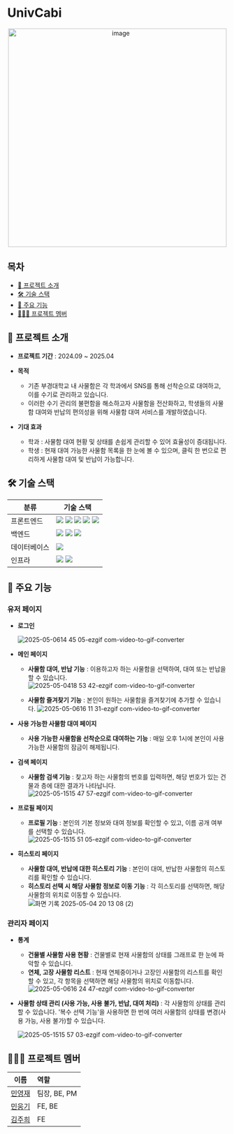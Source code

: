 
# UnivCabi
<p align="center">
  <img width="500" alt="image" src="https://github.com/user-attachments/assets/2734e40d-6ada-4aec-982d-9ed8a27dfc46" />
</p>

## 목차
- [📝 프로젝트 소개](#introduction)
- [🛠️ 기술 스택](#tech)
- [🌟 주요 기능](#function)
- [🧑🏻‍💻 프로젝트 멤버](#member)

## <span id="introduction">📝 프로젝트 소개</span>
- **프로젝트 기간** : 2024.09 ~ 2025.04
- **목적**
  - 기존 부경대학교 내 사물함은 각 학과에서 SNS를 통해 선착순으로 대여하고, 이를 수기로 관리하고 있습니다. 
  - 이러한 수기 관리의 불편함을 해소하고자 사물함을 전산화하고, 학생들의 사물함 대여와 반납의 편의성을 위해 사물함 대여 서비스를 개발하였습니다.

- **기대 효과**
  - 학과 : 사물함 대여 현황 및 상태를 손쉽게 관리할 수 있어 효율성이 증대됩니다.
  - 학생 : 현재 대여 가능한 사물함 목록을 한 눈에 볼 수 있으며, 클릭 한 번으로 편리하게 사물함 대여 및 반납이 가능합니다.

## <span id="tech">🛠️ 기술 스택</span>
<table>
  <thead>
    <tr>
      <th>분류</th>
      <th>기술 스택</th>
    </tr>
  </thead>
  <tbody>
    <tr>
      <td>프론트엔드</td>
      <td>
        <img src="https://img.shields.io/badge/React-61DAFB?style=flat&logo=react&logoColor=white"/>
        <img src="https://img.shields.io/badge/TypeScript-3178C6?style=flat&logo=typescript&logoColor=white"/>
        <img src="https://img.shields.io/badge/TailwindCSS-06B6D4?style=flat&logo=tailwindcss&logoColor=white"/>
        <img src="https://img.shields.io/badge/Vite-646CFF?style=flat&logo=vite&logoColor=white"/>
        <img src="https://img.shields.io/badge/redux-764ABC?style=flat&logo=redux&logoColor=white">
      </td>
    </tr>
    <tr>
      <td>백엔드</td>
      <td>
        <img src="https://img.shields.io/badge/django-092E20?style=flat&logo=django&logoColor=white">
        <img src="https://img.shields.io/badge/spring-6DB33F?style=flat&logo=spring&logoColor=white">
        <img src="https://img.shields.io/badge/python-3776AB?style=flat&logo=python&logoColor=white"> 
      </td>
    </tr>
    <tr>
      <td>데이터베이스</td>
      <td>
        <img src="https://img.shields.io/badge/sqlite3-003B57?style=flat&logo=sqlite&logoColor=white">
      </td>
    </tr>
    <tr>
      <td>인프라</td>
      <td>
         <img src="https://img.shields.io/badge/docker-2496ED?style=flat&logo=docker&logoColor=white">
        <img src="https://img.shields.io/badge/netlify-00C7B7?style=flat&logo=netlify&logoColor=white">
      </td>
    </tr>
  </tbody>
</table>

## <span id="function">🌟 주요 기능</span>
### 유저 페이지
- **로그인**
  
  ![2025-05-0614 45 05-ezgif com-video-to-gif-converter](https://github.com/user-attachments/assets/c95572b4-4ab2-4c92-8633-4c2a4485ce70)

  
- **메인 페이지**
  - **사물함 대여, 반납 기능** : 이용하고자 하는 사물함을 선택하여, 대여 또는 반납을 할 수 있습니다.
 ![2025-05-0418 53 42-ezgif com-video-to-gif-converter](https://github.com/user-attachments/assets/8ff13d5c-f254-4bda-8f1e-36f9da229779)

  - **사물함 즐겨찾기 기능** : 본인이 원하는 사물함을 즐겨찾기에 추가할 수 있습니다.
![2025-05-0616 11 31-ezgif com-video-to-gif-converter](https://github.com/user-attachments/assets/b5a825e4-bf8f-49cc-985e-776e622f12bf)

  
- **사용 가능한 사물함 대여 페이지**
  - **사용 가능한 사물함을 선착순으로 대여하는 기능** : 매일 오후 1시에 본인이 사용 가능한 사물함의 잠금이 해제됩니다.
  
- **검색 페이지**
  - **사물함 검색 기능** : 찾고자 하는 사물함의 번호를 입력하면, 해당 번호가 있는 건물과 층에 대한 결과가 나타납니다.
  ![2025-05-1515 47 57-ezgif com-video-to-gif-converter](https://github.com/user-attachments/assets/596a8ced-e38e-4245-8712-ddfe04c960b8)

- **프로필 페이지**
  - **프로필 기능** : 본인의 기본 정보와 대여 정보를 확인할 수 있고, 이름 공개 여부를 선택할 수 있습니다.
![2025-05-1515 51 05-ezgif com-video-to-gif-converter](https://github.com/user-attachments/assets/4aee89d7-fe82-4e0b-bdd7-58eec76ce06b)

- **히스토리 페이지**
  - **사물함 대여, 반납에 대한 히스토리 기능** : 본인이 대여, 반납한 사물함의 히스토리를 확인할 수 있습니다.
  - **히스토리 선택 시 해당 사물함 정보로 이동 기능** : 각 히스토리를 선택하면, 해당 사물함의 위치로 이동할 수 있습니다.
![화면 기록 2025-05-04 20 13 08 (2)](https://github.com/user-attachments/assets/7eb30c39-f144-44e9-b6b5-f7e366647ed2)


### 관리자 페이지
- **통계**
  - **건물별 사물함 사용 현황** : 건물별로 현재 사물함의 상태를 그래프로 한 눈에 파악할 수 있습니다.
  - **연체, 고장 사물함 리스트** : 현재 연체중이거나 고장인 사물함의 리스트를 확인할 수 있고, 각 항목을 선택하면 해당 사물함의 위치로 이동합니다.
![2025-05-0616 24 47-ezgif com-video-to-gif-converter](https://github.com/user-attachments/assets/451f2188-caba-4e06-844e-2b4ce9de4247)


- **사물함 상태 관리 (사용 가능, 사용 불가, 반납, 대여 처리)** : 각 사물함의 상태를 관리할 수 있습니다. '복수 선택 기능'을 사용하면 한 번에 여러 사물함의 상태를 변경(사용 가능, 사용 불가)할 수 있습니다.

  ![2025-05-1515 57 03-ezgif com-video-to-gif-converter](https://github.com/user-attachments/assets/cde2c0d5-f460-4b56-a58b-500b2d4cecd7)

## <span id="member">🧑🏻‍💻 프로젝트 멤버</span>

| 이름 | 역할 |
| :---------: | :------------------- |
| [민영재](https://github.com/yeomin4242) | 팀장, BE, PM |
| [민웅기](https://github.com/minwoonggi) | FE, BE |
| [김주희](https://github.com/joooii) | FE |
